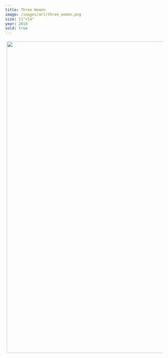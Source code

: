 ```yaml
---
title: Three Women
image: /images/art/three_women.png
size: 11"x14"
year: 2018
sold: true
---
```


<img class="round-image"
    src="/images/art/three_women.png"
    style="height:1000px; border-radius:4px;margin:5px"/>


